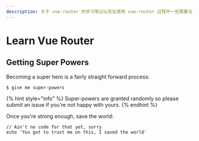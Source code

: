 ```yaml
---
description: 关于 vue-router 的学习笔记以及在使用 vue-router 过程中一些需要注意的地方
---
```


# Learn Vue Router

## Getting Super Powers

Becoming a super hero is a fairly straight forward process:

```
$ give me super-powers
```

{% hint style="info" %}
 Super-powers are granted randomly so please submit an issue if you're not happy with yours.
{% endhint %}

Once you're strong enough, save the world:

```
// Ain't no code for that yet, sorry
echo 'You got to trust me on this, I saved the world'
```



